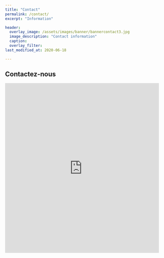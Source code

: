 ```yaml
---
title: "Contact"
permalink: /contact/
excerpt: "Information"

header:
  overlay_image: /assets/images/banner/bannercontact3.jpg
  image_description: "Contact information"
  caption: 
  overlay_filter: 
last_modified_at: 2020-06-18

---
```



## Contactez-nous

<iframe title="Embedded Wufoo Form"
height="557"
allowTransparency="true"
frameborder="0"
scrolling="no"
style="width:100%;border:none"
src="https://lf2l.wufoo.com/embed/q43fp030ibu2xp/">
<a href="https://lf2l.wufoo.com/forms/q43fp030ibu2xp/">
</a>
</iframe>
                                                  
                                              
